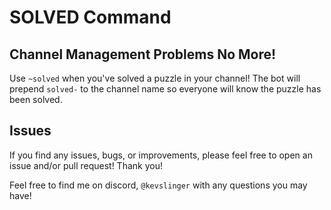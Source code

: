 # SOLVED Command

## Channel Management Problems No More!

Use `~solved` when you've solved a puzzle in your channel! The bot will prepend `solved-` to 
the channel name so everyone will know the puzzle has been solved. 

## Issues

If you find any issues, bugs, or improvements, please feel free to open an issue and/or pull request! Thank you!

Feel free to find me on discord, `@kevslinger` with any questions you may have!